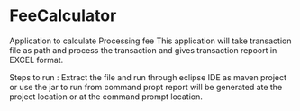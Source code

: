 # FeeCalculator
Application to calculate Processing fee
This application will take transaction file as path and process the transaction and gives transaction repoort in EXCEL format.

Steps to run : Extract the file and run through eclipse IDE as maven project or use the jar to run from command propt report will be generated ate the project location or at the command prompt location.

